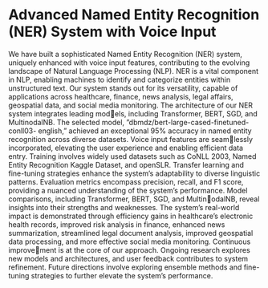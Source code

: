 # Advanced Named Entity Recognition (NER) System with Voice Input

We have built a sophisticated Named Entity Recognition (NER) system, uniquely enhanced with voice input features, contributing to the evolving landscape of Natural
Language Processing (NLP). NER is a vital component in NLP, enabling machines to identify and categorize entities within unstructured text. Our system stands out for its versatility, capable of applications across healthcare, finance, news analysis, legal affairs, geospatial data, and social media monitoring. The architecture of our NER system integrates leading models, including Transformer, BERT, SGD, and MultinodalNB. The selected model, ”dbmdz/bert-large-cased-finetuned-conll03-
english,” achieved an exceptional 95% accuracy in named entity recognition across diverse datasets. Voice input features are seamlessly incorporated, elevating the user experience and enabling efficient data entry. Training involves widely used datasets such as CoNLL 2003, Named Entity Recognition Kaggle Dataset, and openSLR. Transfer learning and fine-tuning strategies enhance the system’s adaptability to diverse linguistic patterns. Evaluation metrics encompass precision, recall, and F1 score, providing a nuanced understanding of the system’s performance. Model comparisons, including Transformer, BERT, SGD, and MultinodalNB, reveal insights into their strengths and weaknesses. The system’s real-world impact is demonstrated through efficiency gains in healthcare’s electronic health records, improved risk analysis in finance, enhanced news summarization, streamlined legal document analysis, improved geospatial data processing, and more effective social media monitoring. Continuous improvement is at the core of our approach. Ongoing research explores new models and architectures, and user feedback contributes to system refinement. Future directions involve exploring ensemble methods and fine-tuning strategies to further elevate the system’s performance.


